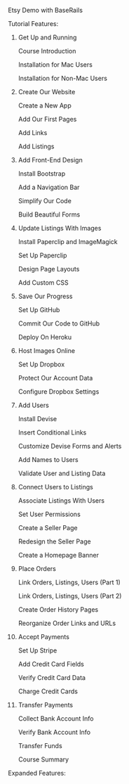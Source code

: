 Etsy Demo with BaseRails


Tutorial Features:


1. Get Up and Running

	Course Introduction

	Installation for Mac Users

	Installation for Non-Mac Users

2. Create Our Website

	Create a New App

	Add Our First Pages

	Add Links

	Add Listings

3. Add Front-End Design

	Install Bootstrap

	Add a Navigation Bar

	Simplify Our Code

	Build Beautiful Forms

4. Update Listings With Images

	Install Paperclip and ImageMagick

	Set Up Paperclip

	Design Page Layouts

	Add Custom CSS

5. Save Our Progress

	Set Up GitHub

	Commit Our Code to GitHub

	Deploy On Heroku

6. Host Images Online

	Set Up Dropbox

	Protect Our Account Data

	Configure Dropbox Settings

7. Add Users

	Install Devise

	Insert Conditional Links

	Customize Devise Forms and Alerts

	Add Names to Users

	Validate User and Listing Data

8. Connect Users to Listings

	Associate Listings With Users

	Set User Permissions

	Create a Seller Page

	Redesign the Seller Page

	Create a Homepage Banner

9. Place Orders

	Link Orders, Listings, Users (Part 1)

	Link Orders, Listings, Users (Part 2)

	Create Order History Pages

	Reorganize Order Links and URLs

10. Accept Payments

	Set Up Stripe

	Add Credit Card Fields

	Verify Credit Card Data

	Charge Credit Cards

11. Transfer Payments

	Collect Bank Account Info

	Verify Bank Account Info

	Transfer Funds

	Course Summary


Expanded Features: